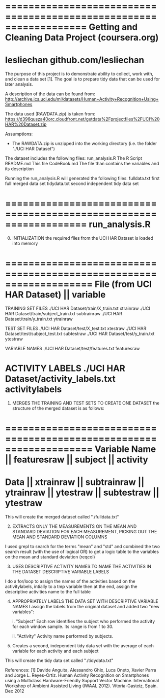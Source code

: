 ==================================================================
Getting and Cleaning Data Project (coursera.org)
==================================================================
lesliechan
github.com/lesliechan
==================================================================
The purpose of this project is to demonstrate ability to collect,
work with, and clean a data set [1]. The goal is to prepare tidy data
that can be used for later analysis.

A description of the data can be found from:
http://archive.ics.uci.edu/ml/datasets/Human+Activity+Recognition+Using+Smartphones

The data used (RAWDATA.zip) is taken from:
https://d396qusza40orc.cloudfront.net/getdata%2Fprojectfiles%2FUCI%20HAR%20Dataset.zip

Assumptions:
- The RAWDATA.zip is unzipped into the working directory (i.e. the folder "./UCI HAR Dataset")


The dataset includes the following files:
run_analysis.R		The R Script
README.md			This file
CodeBook.md			The file than contains the variables and its description

Running the run_analysis.R will generated the following files:
fulldata.txt		first full merged data set
tidydata.txt		second independent tidy data set



==================================================================
run_analysis.R
==================================================================

0. INITIALIZATION
the required files from the UCI HAR Dataset is loaded into memory

===================================================================
File (from UCI HAR Dataset)                     ||      variable
===================================================================
TRAINING SET FILES
./UCI HAR Dataset/train/X_train.txt                     xtrainraw
./UCI HAR Dataset/train/subject_train.txt               subtrainraw
./UCI HAR Dataset/train/y_train.txt                     ytrainraw

TEST SET FILES
./UCI HAR Dataset/test/X_test.txt                       xtestraw
./UCI HAR Dataset/test/subject_test.txt                 subtestraw
./UCI HAR Dataset/test/y_train.txt                      ytestraw

VARIABLE NAMES
./UCI HAR Dataset/test/features.txt                     featuresraw

ACTIVITY LABELS
./UCI HAR Dataset/activity_labels.txt                   activitylabels
===================================================================



1. MERGES THE TRAINING AND TEST SETS TO CREATE ONE DATASET
the structure of the merged dataset is as follows:

===================================================================
Variable Name   ||      featuresraw     || subject      ||  activity
===================================================================
Data            ||      xtrainraw       || subtrainraw  ||  ytrainraw
                ||      ytestraw        || subtestraw   ||  ytestraw
===================================================================

This will create the merged dataset called "./fulldata.txt"



2. EXTRACTS ONLY THE MEASUREMENTS ON THE MEAN AND STANDARD DEVIATION 
FOR EACH MEASUREMENT, PICKING OUT THE MEAN AND STANDARD DEVIATION COLUMNS

I used grepl to search for the terms "mean" and "std"
and combined the two search result (with the use of logical OR) to get
a logic table to the variables on the mean and standard deviation (reqcol)



3. USES DESCRIPTIVE ACTIVITY NAMES TO NAME THE ACTIVITIES IN THE DATASET
DESCRIPTIVE VARIABLE LABELS

I do a for/loop to assign the names of the activities
based on the activitylabels, intially to a tmp variable
then at the end, assign the descriptive activities name 
to the full table



4. APPROPRIATELY LABELS THE DATA SET WITH DESCRIPTIVE VARIABLE NAMES
I assign the labels from the original dataset and added two "new variables":
	
	i. "Subject" 
	Each row identifies the subject who performed the activity for each window sample.
	Its range is from 1 to 30.
	
	ii. "Activity"
	Activity name performed by subjects.



5. Creates a second, independent tidy data set with the average of each
variable for each activity and each subject

This will create the tidy data set called "./tidydata.txt"



References:
[1] Davide Anguita, Alessandro Ghio, Luca Oneto, Xavier Parra and Jorge L. Reyes-Ortiz. Human Activity Recognition on Smartphones using a Multiclass Hardware-Friendly Support Vector Machine. International Workshop of Ambient Assisted Living (IWAAL 2012). Vitoria-Gasteiz, Spain. Dec 2012
